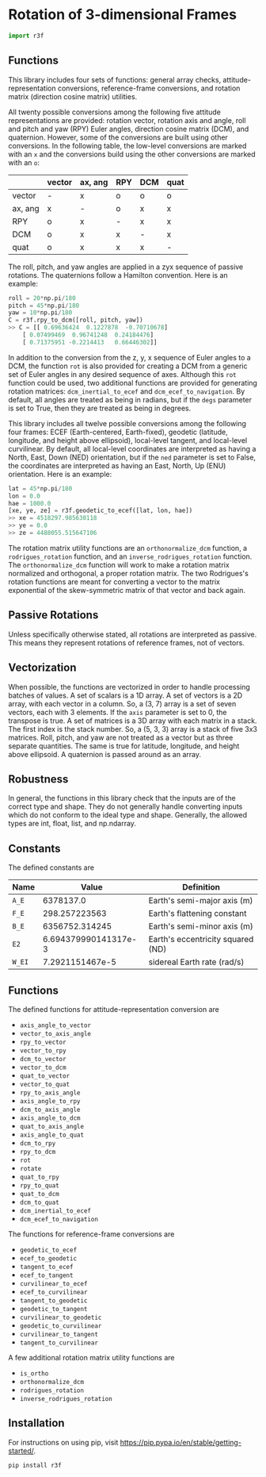 # **R**otation of **3**-dimensional **F**rames

```python
import r3f
```

## Functions

This library includes four sets of functions: general array checks,
attitude-representation conversions, reference-frame conversions, and rotation
matrix (direction cosine matrix) utilities.

All twenty possible conversions among the following five attitude
representations are provided: rotation vector, rotation axis and angle, roll and
pitch and yaw (RPY) Euler angles, direction cosine matrix (DCM), and quaternion.
However, some of the conversions are built using other conversions. In the
following table, the low-level conversions are marked with an `x` and the
conversions build using the other conversions are marked with an `o`:

|         | vector  | ax, ang |   RPY   |   DCM   |  quat   |
| ------- | ------- | ------- | ------- | ------- | ------- |
| vector  |    -    |    x    |    o    |    o    |    o    |
| ax, ang |    x    |    -    |    o    |    x    |    x    |
|   RPY   |    o    |    x    |    -    |    x    |    x    |
|   DCM   |    o    |    x    |    x    |    -    |    x    |
|  quat   |    o    |    x    |    x    |    x    |    -    |

The roll, pitch, and yaw angles are applied in a zyx sequence of passive
rotations. The quaternions follow a Hamilton convention. Here is an example:

```python
roll = 20*np.pi/180
pitch = 45*np.pi/180
yaw = 10*np.pi/180
C = r3f.rpy_to_dcm([roll, pitch, yaw])
>> C = [[ 0.69636424  0.1227878  -0.70710678]
    [ 0.07499469  0.96741248  0.24184476]
    [ 0.71375951 -0.2214413   0.66446302]]
```

In addition to the conversion from the z, y, x sequence of Euler angles to a
DCM, the function `rot` is also provided for creating a DCM from a generic set
of Euler angles in any desired sequence of axes. Although this `rot` function
could be used, two additional functions are provided for generating rotation
matrices: `dcm_inertial_to_ecef` and `dcm_ecef_to_navigation`. By default, all
angles are treated as being in radians, but if the `degs` parameter is set to
True, then they are treated as being in degrees.

This library includes all twelve possible conversions among the following four
frames: ECEF (Earth-centered, Earth-fixed), geodetic (latitude, longitude, and
height above ellipsoid), local-level tangent, and local-level curvilinear. By
default, all local-level coordinates are interpreted as having a North, East,
Down (NED) orientation, but if the `ned` parameter is set to False, the
coordinates are interpreted as having an East, North, Up (ENU) orientation. Here
is an example:

```python
lat = 45*np.pi/180
lon = 0.0
hae = 1000.0
[xe, ye, ze] = r3f.geodetic_to_ecef([lat, lon, hae])
>> xe = 4518297.985630118
>> ye = 0.0
>> ze = 4488055.515647106
```

The rotation matrix utility functions are an `orthonormalize_dcm` function, a
`rodrigues_rotation` function, and an `inverse_rodrigues_rotation` function. The
`orthonormalize_dcm` function will work to make a rotation matrix normalized and
orthogonal, a proper rotation matrix. The two Rodrigues's rotation functions are
meant for converting a vector to the matrix exponential of the skew-symmetric
matrix of that vector and back again.

## Passive Rotations

Unless specifically otherwise stated, all rotations are interpreted as passive.
This means they represent rotations of reference frames, not of vectors.

## Vectorization

When possible, the functions are vectorized in order to handle processing
batches of values. A set of scalars is a 1D array. A set of vectors is a 2D
array, with each vector in a column. So, a (3, 7) array is a set of seven
vectors, each with 3 elements. If the `axis` parameter is set to 0, the
transpose is true. A set of matrices is a 3D array with each matrix in a stack.
The first index is the stack number. So, a (5, 3, 3) array is a stack of five
3x3 matrices. Roll, pitch, and yaw are not treated as a vector but as three
separate quantities. The same is true for latitude, longitude, and height above
ellipsoid. A quaternion is passed around as an array.

## Robustness

In general, the functions in this library check that the inputs are of the
correct type and shape. They do not generally handle converting inputs which do
not conform to the ideal type and shape. Generally, the allowed types are int,
float, list, and np.ndarray.

## Constants

The defined constants are

| Name   | Value                | Definition                        |
| ------ | -------------------- | --------------------------------- |
| `A_E`  | 6378137.0            | Earth's semi-major axis (m)       |
| `F_E`  | 298.257223563        | Earth's flattening constant       |
| `B_E`  | 6356752.314245       | Earth's semi-minor axis (m)       |
| `E2`   | 6.694379990141317e-3 | Earth's eccentricity squared (ND) |
| `W_EI` | 7.2921151467e-5      | sidereal Earth rate (rad/s)       |

## Functions

The defined functions for attitude-representation conversion are

-   `axis_angle_to_vector`
-   `vector_to_axis_angle`
-   `rpy_to_vector`
-   `vector_to_rpy`
-   `dcm_to_vector`
-   `vector_to_dcm`
-   `quat_to_vector`
-   `vector_to_quat`
-   `rpy_to_axis_angle`
-   `axis_angle_to_rpy`
-   `dcm_to_axis_angle`
-   `axis_angle_to_dcm`
-   `quat_to_axis_angle`
-   `axis_angle_to_quat`
-   `dcm_to_rpy`
-   `rpy_to_dcm`
-   `rot`
-   `rotate`
-   `quat_to_rpy`
-   `rpy_to_quat`
-   `quat_to_dcm`
-   `dcm_to_quat`
-   `dcm_inertial_to_ecef`
-   `dcm_ecef_to_navigation`

The functions for reference-frame conversions are

-   `geodetic_to_ecef`
-   `ecef_to_geodetic`
-   `tangent_to_ecef`
-   `ecef_to_tangent`
-   `curvilinear_to_ecef`
-   `ecef_to_curvilinear`
-   `tangent_to_geodetic`
-   `geodetic_to_tangent`
-   `curvilinear_to_geodetic`
-   `geodetic_to_curvilinear`
-   `curvilinear_to_tangent`
-   `tangent_to_curvilinear`

A few additional rotation matrix utility functions are

-   `is_ortho`
-   `orthonormalize_dcm`
-   `rodrigues_rotation`
-   `inverse_rodrigues_rotation`

## Installation

For instructions on using pip, visit
<https://pip.pypa.io/en/stable/getting-started/>.

```python
pip install r3f
```
